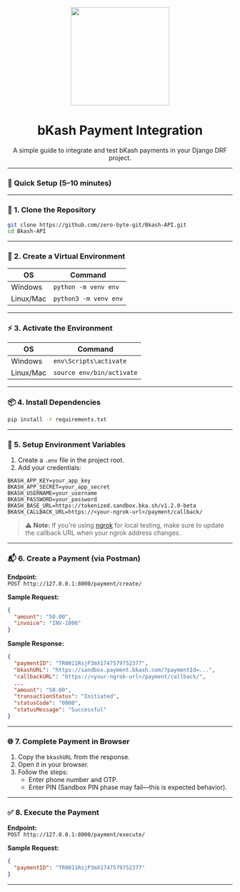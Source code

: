<p align="center">
  <img src="https://logos-world.net/wp-content/uploads/2024/10/Bkash-Logo.jpg" height="220" />
</p>

<h1 align="center">bKash Payment Integration</h1>
<p align="center">A simple guide to integrate and test bKash payments in your Django DRF project.</p>

---

### 🚀 Quick Setup (5–10 minutes)

---

### 📁 1. Clone the Repository

```bash
git clone https://github.com/zero-byte-git/Bkash-API.git
cd Bkash-API
```

---

### 🐍 2. Create a Virtual Environment

| OS        | Command                  |
|-----------|---------------------------|
| Windows   | `python -m venv env`      |
| Linux/Mac | `python3 -m venv env`     |

---

### ⚡ 3. Activate the Environment

| OS        | Command                    |
|-----------|-----------------------------|
| Windows   | `env\Scripts\activate`      |
| Linux/Mac | `source env/bin/activate`   |

---

### 📦 4. Install Dependencies

```bash
pip install -r requirements.txt
```

---

### 🔐 5. Setup Environment Variables

1. Create a `.env` file in the project root.
2. Add your credentials:

```env
BKASH_APP_KEY=your_app_key
BKASH_APP_SECRET=your_app_secret
BKASH_USERNAME=your_username
BKASH_PASSWORD=your_password
BKASH_BASE_URL=https://tokenized.sandbox.bka.sh/v1.2.0-beta
BKASH_CALLBACK_URL=https://<your-ngrok-url>/payment/callback/
```

> ⚠️ **Note:** If you're using [ngrok](https://ngrok.com/) for local testing, make sure to update the callback URL when your ngrok address changes.

---

### 📬 6. Create a Payment (via Postman)

**Endpoint:**  
`POST http://127.0.0.1:8000/payment/create/`

**Sample Request:**
```json
{
  "amount": "50.00",
  "invoice": "INV-1006"
}
```

**Sample Response:**
```json
{
  "paymentID": "TR0011RsjP3mX1747579752377",
  "bkashURL": "https://sandbox.payment.bkash.com/?paymentId=...",
  "callbackURL": "https://<your-ngrok-url>/payment/callback/",
  ...
  "amount": "50.00",
  "transactionStatus": "Initiated",
  "statusCode": "0000",
  "statusMessage": "Successful"
}
```

---

### 🌐 7. Complete Payment in Browser

1. Copy the `bkashURL` from the response.
2. Open it in your browser.
3. Follow the steps:
   - Enter phone number and OTP.
   - Enter PIN (Sandbox PIN phase may fail—this is expected behavior).

---

### ✅ 8. Execute the Payment

**Endpoint:**  
`POST http://127.0.0.1:8000/payment/execute/`

**Sample Request:**
```json
{
  "paymentID": "TR0011RsjP3mX1747579752377"
}
```

---
